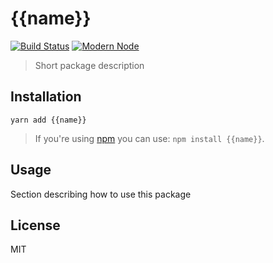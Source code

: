 # {{name}}

[![Build Status](https://travis-ci.org/{{username}}/{{name}}.svg?branch=master)](https://travis-ci.org/{{username}}/{{name}})
[![Modern Node](https://img.shields.io/badge/modern-node-9BB48F.svg)](https://github.com/sheerun/modern-node)

> Short package description

## Installation

```
yarn add {{name}}
```

> If you're using [npm](https://www.npmjs.com/) you can use: `npm install {{name}}`.

## Usage

Section describing how to use this package

## License

MIT
